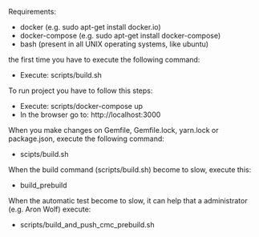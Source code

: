 Requirements:
 - docker (e.g. sudo apt-get install docker.io)
 - docker-compose (e.g. sudo apt-get install docker-compose)
 - bash (present in all UNIX operating systems, like ubuntu)

the first time you have to execute the following command:
  - Execute: scripts/build.sh

To run project you have to follow this steps:
  - Execute: scripts/docker-compose up
  - In the browser go to: http://localhost:3000

When you make changes on Gemfile, Gemfile.lock, yarn.lock or package.json, execute the following command:
  - scipts/build.sh

When the build command (scripts/build.sh) become to slow, execute this:
  - build_prebuild

When the automatic test become to slow, it can help that a administrator (e.g. Aron Wolf) execute:
  - scripts/build_and_push_cmc_prebuild.sh
